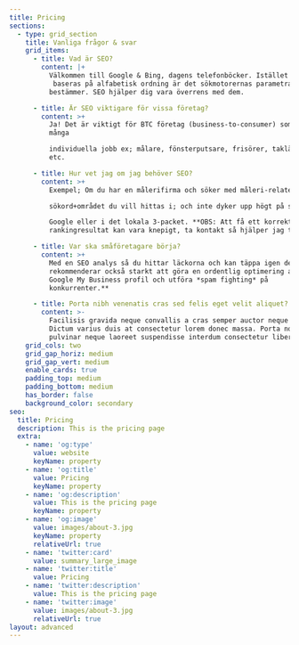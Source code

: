 ```yaml
---
title: Pricing
sections:
  - type: grid_section
    title: Vanliga frågor & svar
    grid_items:
      - title: Vad är SEO?
        content: |+
          Välkommen till Google & Bing, dagens telefonböcker. Istället för att
           baseras på alfabetisk ordning är det sökmotorernas parametrar som 
          bestämmer. SEO hjälper dig vara överrens med dem.

      - title: Är SEO viktigare för vissa företag?
        content: >+
          Ja! Det är viktigt för BTC företag (business-to-consumer) som gör
          många 

          individuella jobb ex; målare, fönsterputsare, frisörer, takläggare,
          etc.

      - title: Hur vet jag om jag behöver SEO?
        content: >+
          Exempel; Om du har en målerifirma och söker med måleri-relaterade 

          sökord+området du vill hittas i; och inte dyker upp högt på sida 1 i 

          Google eller i det lokala 3-packet. **OBS: Att få ett korrekt
          rankingresultat kan vara knepigt, ta kontakt så hjälper jag till.**

      - title: Var ska småföretagare börja?
        content: >+
          Med en SEO analys så du hittar läckorna och kan täppa igen dem. **Jag
          rekommenderar också starkt att göra en ordentlig optimering av er
          Google My Business profil och utföra *spam fighting* på
          konkurrenter.**

      - title: Porta nibh venenatis cras sed felis eget velit aliquet?
        content: >-
          Facilisis gravida neque convallis a cras semper auctor neque vitae.
          Dictum varius duis at consectetur lorem donec massa. Porta non
          pulvinar neque laoreet suspendisse interdum consectetur libero.
    grid_cols: two
    grid_gap_horiz: medium
    grid_gap_vert: medium
    enable_cards: true
    padding_top: medium
    padding_bottom: medium
    has_border: false
    background_color: secondary
seo:
  title: Pricing
  description: This is the pricing page
  extra:
    - name: 'og:type'
      value: website
      keyName: property
    - name: 'og:title'
      value: Pricing
      keyName: property
    - name: 'og:description'
      value: This is the pricing page
      keyName: property
    - name: 'og:image'
      value: images/about-3.jpg
      keyName: property
      relativeUrl: true
    - name: 'twitter:card'
      value: summary_large_image
    - name: 'twitter:title'
      value: Pricing
    - name: 'twitter:description'
      value: This is the pricing page
    - name: 'twitter:image'
      value: images/about-3.jpg
      relativeUrl: true
layout: advanced
---
```


